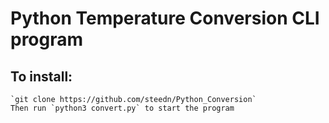 # Python Temperature Conversion CLI program

## To install:

    `git clone https://github.com/steedn/Python_Conversion`
    Then run `python3 convert.py` to start the program

